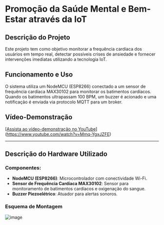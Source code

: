 # Promoção da Saúde Mental e Bem-Estar através da IoT

## Descrição do Projeto

Este projeto tem como objetivo monitorar a frequência cardíaca dos usuários em tempo real, detectar possíveis crises de ansiedade e fornecer intervenções imediatas utilizando a tecnologia IoT.

## Funcionamento e Uso

O sistema utiliza um NodeMCU (ESP8266) conectado a um sensor de frequência cardíaca MAX30102 para monitorar os batimentos cardíacos. Quando os batimentos ultrapassam 100 BPM, um buzzer é acionado e uma notificação é enviada via protocolo MQTT para um broker.

## Vídeo-Demonstração

[[Assista ao vídeo-demonstração no YouTube](link_do_video)](https://www.youtube.com/watch?v=Mmq-YgxJZFE)

---

## Descrição do Hardware Utilizado

### Componentes:

- **NodeMCU (ESP8266)**: Microcontrolador com conectividade Wi-Fi.
- **Sensor de Frequência Cardíaca MAX30102**: Sensor para monitoramento de batimentos cardíacos e oxigenação do sangue.
- **Buzzer Piezoelétrico**: Atuador para alertas sonoros.

### Esquema de Montagem

![image](https://github.com/Matheuschiqueto/iot/assets/125330571/fa8c92fc-ead2-46e2-91a5-e0f7ef0c4a82)



